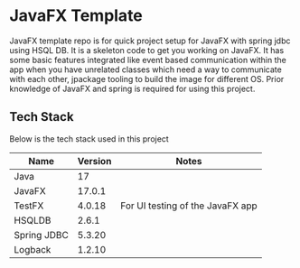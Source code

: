 # JavaFX Template

JavaFX template repo is for quick project setup for JavaFX with spring jdbc using HSQL DB. It is a skeleton code to get you working on JavaFX. It has some basic features integrated like event based communication within the app when you have unrelated classes which need a way to communicate with each other, jpackage tooling to build the image for different OS. Prior knowledge of JavaFX and spring is required for using this project.

## Tech Stack

Below is the tech stack used in this project

| Name        | Version | Notes                            |
| ----------- | ------- | -------------------------------- |
| Java        | 17      |                                  |
| JavaFX      | 17.0.1  |                                  |
| TestFX      | 4.0.18  | For UI testing of the JavaFX app |
| HSQLDB      | 2.6.1   |                                  |
| Spring JDBC | 5.3.20  |                                  |
| Logback     | 1.2.10  |                                  |

